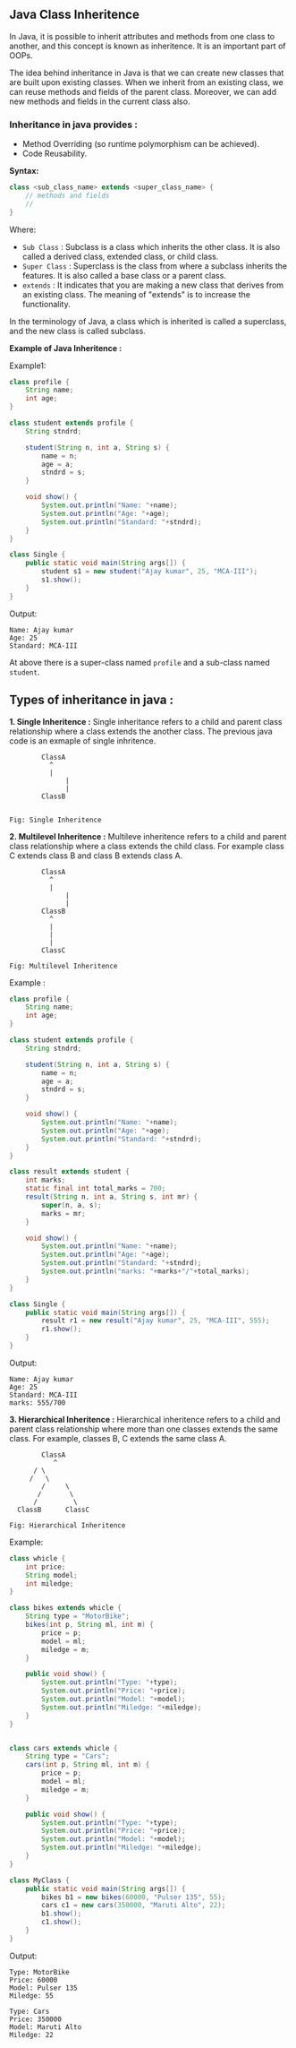 ## Java Class Inheritence

In Java, it is possible to inherit attributes and methods from one class to another, and this concept is known as inheritence. It is an important part of OOPs. 

The idea behind inheritance in Java is that we can create new classes that are built upon existing classes. When we inherit from an existing class, we can reuse methods and fields of the parent class. Moreover, we can add new methods and fields in the current class also. 

### Inheritance in java provides :
* Method Overriding (so runtime polymorphism can be achieved).
* Code Reusability.

**Syntax:**
```java
class <sub_class_name> extends <super_class_name> {
	// methods and fields
	//
}
```
Where:   
* `Sub Class` : Subclass is a class which inherits the other class. It is also called a derived class, extended class, or child class.
* `Super Class` : Superclass is the class from where a subclass inherits the features. It is also called a base class or a parent class.
* `extends` : It indicates that you are making a new class that derives from an existing class. The meaning of "extends" is to increase the functionality.   

In the terminology of Java, a class which is inherited is called a superclass, and the new class is called subclass.

**Example of Java Inheritence :**  

Example1:
```java
class profile {
	String name;
	int age;
}

class student extends profile {
	String stndrd;

	student(String n, int a, String s) {
		name = n;
		age = a;
		stndrd = s;	
	}

	void show() {
		System.out.println("Name: "+name);
		System.out.println("Age: "+age);
		System.out.println("Standard: "+stndrd);
	}
}

class Single {
	public static void main(String args[]) {
		student s1 = new student("Ajay kumar", 25, "MCA-III");
		s1.show();
	}
}
```
Output:
```console
Name: Ajay kumar
Age: 25
Standard: MCA-III
```
At above there is a super-class named `profile` and a sub-class named `student`.

## Types of inheritance in java :

**1. Single Inheritence :** Single inheritance refers to a child and parent class relationship where a class extends the another class. The previous java code is an exmaple of single inhritence. 
```console
		ClassA
		  ^
		  |
	          |
	          |
		ClassB


Fig: Single Inheritence
```
**2. Multilevel Inheritence :** Multileve inheritence refers to a child and parent class relationship where a class extends the child class. For example class C extends class B and class B extends class A.
```console
		ClassA
		  ^
		  |
	          |
	          |
		ClassB
		  ^
		  |
		  | 
		  |
		ClassC

Fig: Multilevel Inheritence
```
Example :
```java
class profile {
	String name;
	int age;
}

class student extends profile {
	String stndrd;

	student(String n, int a, String s) {
		name = n;
		age = a;
		stndrd = s;	
	}

	void show() {
		System.out.println("Name: "+name);
		System.out.println("Age: "+age);
		System.out.println("Standard: "+stndrd);
	}
}

class result extends student {
	int marks;
	static final int total_marks = 700;
	result(String n, int a, String s, int mr) {
		super(n, a, s);
		marks = mr;
	}

	void show() {
		System.out.println("Name: "+name);
		System.out.println("Age: "+age);
		System.out.println("Standard: "+stndrd);
		System.out.println("marks: "+marks+"/"+total_marks);
	}
}

class Single {
	public static void main(String args[]) {
		result r1 = new result("Ajay kumar", 25, "MCA-III", 555);
		r1.show();
	}
}
```
Output:
```console
Name: Ajay kumar
Age: 25
Standard: MCA-III
marks: 555/700
```
**3. Hierarchical Inheritence :** Hierarchical inheritence refers to a child and parent class relationship where more than one classes extends the same class. For example, classes B, C extends the same class A.

```console
        ClassA
           ^
	  / \
	 /   \
        /     \
       /       \
      /         \
  ClassB      ClassC

Fig: Hierarchical Inheritence
```
Example:

```java
class whicle {
	int price;
	String model;
	int miledge;
}

class bikes extends whicle {
 	String type = "MotorBike";
	bikes(int p, String ml, int m) {
		price = p;
		model = ml;
		miledge = m;
	}

	public void show() {
		System.out.println("Type: "+type);
		System.out.println("Price: "+price);
		System.out.println("Model: "+model);
		System.out.println("Miledge: "+miledge);
	}
}


class cars extends whicle {
 	String type = "Cars";
	cars(int p, String ml, int m) {
		price = p;
		model = ml;
		miledge = m;
	}

	public void show() {
		System.out.println("Type: "+type);
		System.out.println("Price: "+price);
		System.out.println("Model: "+model);
		System.out.println("Miledge: "+miledge);
	}
}

class MyClass {
	public static void main(String args[]) {
		bikes b1 = new bikes(60000, "Pulser 135", 55);
		cars c1 = new cars(350000, "Maruti Alto", 22);
		b1.show();
		c1.show();
	}
}
```
Output:
```console
Type: MotorBike
Price: 60000
Model: Pulser 135
Miledge: 55

Type: Cars
Price: 350000
Model: Maruti Alto
Miledge: 22
```
